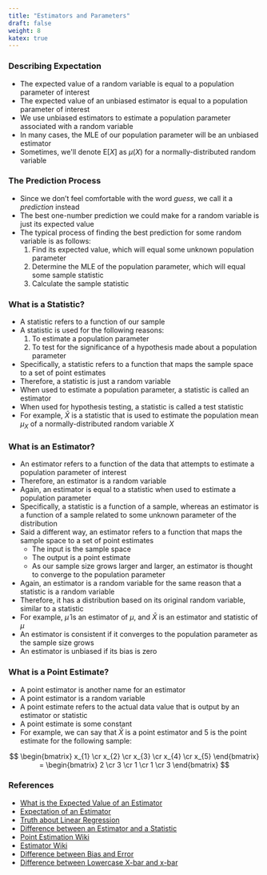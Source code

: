 ```yaml
---
title: "Estimators and Parameters"
draft: false
weight: 8
katex: true
---
```


### Describing Expectation
- The expected value of a random variable is equal to a population parameter of interest
- The expected value of an unbiased estimator is equal to a population parameter of interest
- We use unbiased estimators to estimate a population parameter associated with a random variable
- In many cases, the MLE of our population parameter will be an unbiased estimator
- Sometimes, we'll denote $\text{E[}X\text{]}$ as $\mu(X)$ for a normally-distributed random variable

### The Prediction Process
- Since we don’t feel comfortable with the word *guess*, we call it a *prediction* instead
- The best one-number prediction we could make for a random variable is just its expected value
- The typical process of finding the best prediction for some random variable is as follows:
	1. Find its expected value, which will equal some unknown population parameter
	2. Determine the MLE of the population parameter, which will equal some sample statistic
	3. Calculate the sample statistic

### What is a Statistic?
- A statistic refers to a function of our sample
- A statistic is used for the following reasons:
	1. To estimate a population parameter
	2. To test for the significance of a hypothesis made about a population parameter
- Specifically, a statistic refers to a function that maps the sample space to a set of point estimates
- Therefore, a statistic is just a random variable
- When used to estimate a population parameter, a statistic is called an estimator
- When used for hypothesis testing, a statistic is called a test statistic
- For example, $\bar{X}$ is a statistic that is used to estimate the population mean $\mu_{X}$ of a normally-distributed random variable $X$

### What is an Estimator?
- An estimator refers to a function of the data that attempts to estimate a population parameter of interest
- Therefore, an estimator is a random variable
- Again, an estimator is equal to a statistic when used to estimate a population parameter
- Specifically, a statistic is a function of a sample, whereas an estimator is a function of a sample related to some unknown parameter of the distribution
- Said a different way, an estimator refers to a function that maps the sample space to a set of point estimates
	- The input is the sample space
	- The output is a point estimate
	- As our sample size grows larger and larger, an estimator is thought to converge to the population parameter
- Again, an estimator is a random variable for the same reason that a statistic is a random variable
- Therefore, it has a distribution based on its original random variable, similar to a statistic
- For example, $\hat{\mu}$ is an estimator of $\mu$, and $\bar{X}$ is an estimator and statistic of $\mu$
- An estimator is consistent if it converges to the population parameter as the sample size grows
- An estimator is unbiased if its bias is zero

### What is a Point Estimate?
- A point estimator is another name for an estimator
- A point estimator is a random variable
- A point estimate refers to the actual data value that is output by an estimator or statistic
- A point estimate is some constant
- For example, we can say that $\bar{X}$ is a point estimator and 5 is the point estimate for the following sample:

$$ \begin{bmatrix} x_{1} \cr x_{2} \cr x_{3} \cr x_{4} \cr x_{5} \end{bmatrix} = \begin{bmatrix} 2 \cr 3 \cr 1 \cr 1 \cr 3 \end{bmatrix} $$

### References
- [What is the Expected Value of an Estimator](https://math.stackexchange.com/questions/1950866/what-is-the-meaning-of-expected-value-of-an-estimator)
- [Expectation of an Estimator](https://stats.stackexchange.com/questions/26396/expectation-of-an-estimator)
- [Truth about Linear Regression](http://www.stat.cmu.edu/~cshalizi/TALR/TALR.pdf)
- [Difference between an Estimator and a Statistic](https://stats.stackexchange.com/questions/47728/what-is-the-difference-between-an-estimator-and-a-statistic)
- [Point Estimation Wiki](https://en.wikipedia.org/wiki/Point_estimation)
- [Estimator Wiki](https://en.wikipedia.org/wiki/Estimator)
- [Difference between Bias and Error](https://stats.stackexchange.com/questions/135960/difference-between-bias-and-error)
- [Difference between Lowercase X-bar and x-bar](https://stats.stackexchange.com/questions/161510/what-is-the-difference-between-bar-x-and-bar-x)

